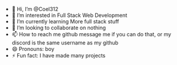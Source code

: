 - 👋 Hi, I’m @Coel312
- 👀 I’m interested in Full Stack Web Development
- 🌱 I’m currently learning More full stack stuff
- 💞️ I’m looking to collaborate on nothing
- 📫 How to reach me github message me if you can do that, or my discord is the same username as my github
- 😄 Pronouns: boy
- ⚡ Fun fact: I have made many projects

<!---
Coel312/Coel312 is a ✨ special ✨ repository because its `README.md` (this file) appears on your GitHub profile.
You can click the Preview link to take a look at your changes.
--->
